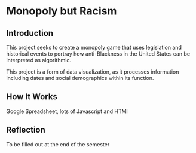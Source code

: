 # Monopoly but Racism

## Introduction

This project seeks to create a monopoly game that uses legislation and historical events to portray how anti-Blackness in the United States can be interpreted as algorithmic.

This project is a form of data visualization, as it processes information including dates and social demographics within its function.

## How It Works

Google Spreadsheet, lots of Javascript and HTMl

## Reflection
To be filled out at the end of the semester
